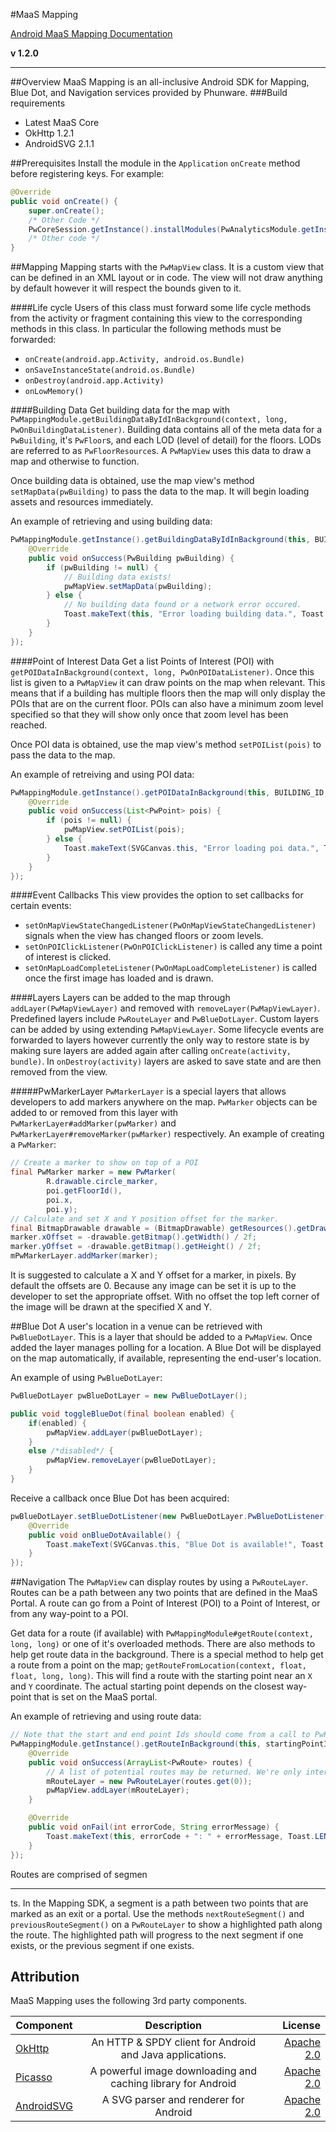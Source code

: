 #MaaS Mapping

[Android MaaS Mapping Documentation](http://phunware.github.io/maas-mapping-android-sdk/)

**v 1.2.0**
________________

##Overview
MaaS Mapping is an all-inclusive Android SDK for Mapping, Blue Dot, and Navigation services provided by Phunware. 
###Build requirements
* Latest MaaS Core
* OkHttp 1.2.1
* AndroidSVG 2.1.1

##Prerequisites
Install the module in the `Application` `onCreate` method before registering keys. For example:
``` Java
@Override
public void onCreate() {
    super.onCreate();
    /* Other Code */
    PwCoreSession.getInstance().installModules(PwAnalyticsModule.getInstance(), ...);
    /* Other code */
}
```

##Mapping
Mapping starts with the `PwMapView` class. It is a custom view that can be defined in an XML layout or in code. The view will not draw anything by default however it will respect the bounds given to it.

####Life cycle
Users of this class must forward some life cycle methods from the activity or fragment containing this view to the corresponding methods in this class. In particular the following methods must be forwarded:

* `onCreate(android.app.Activity, android.os.Bundle)`
* `onSaveInstanceState(android.os.Bundle)`
* `onDestroy(android.app.Activity)`
* `onLowMemory()`

####Building Data
Get building data for the map with `PwMappingModule.getBuildingDataByIdInBackground(context, long, PwOnBuildingDataListener)`. Building data contains all of the meta data for a `PwBuilding`, it's `PwFloor`s, and each LOD (level of detail) for the floors. LODs are referred to as `PwFloorResource`s. A `PwMapView` uses this data to draw a map and otherwise to function.

Once building data is obtained, use the map view's method `setMapData(pwBuilding)` to pass the data to the map. It will begin loading assets and resources immediately. 

An example of retrieving and using building data:
```Java
PwMappingModule.getInstance().getBuildingDataByIdInBackground(this, BUILDING_ID, new PwOnBuildingDataListener() {
    @Override
    public void onSuccess(PwBuilding pwBuilding) {
        if (pwBuilding != null) {
            // Building data exists!
            pwMapView.setMapData(pwBuilding);
        } else {
            // No building data found or a network error occured.
            Toast.makeText(this, "Error loading building data.", Toast.LENGTH_SHORT).show();
        }
    }
});
```

####Point of Interest Data
Get a list Points of Interest (POI) with `getPOIDataInBackground(context, long, PwOnPOIDataListener)`. Once this list is given to a `PwMapView` it can draw points on the map when relevant. This means that if a building has multiple floors then the map will only display the POIs that are on the current floor. POIs can also have a minimum zoom level specified so that they will show only once that zoom level has been reached.

Once POI data is obtained, use the map view's method `setPOIList(pois)` to pass the data to the map.

An example of retreiving and using POI data:
```Java
PwMappingModule.getInstance().getPOIDataInBackground(this, BUILDING_ID, new PwOnPOIDataListener() {
    @Override
    public void onSuccess(List<PwPoint> pois) {
        if (pois != null) {
            pwMapView.setPOIList(pois);
        } else {
            Toast.makeText(SVGCanvas.this, "Error loading poi data.", Toast.LENGTH_SHORT).show();
        }
    }
});
```

####Event Callbacks
This view provides the option to set callbacks for certain events:

* `setOnMapViewStateChangedListener(PwOnMapViewStateChangedListener)` signals when the view has changed floors or zoom levels.
* `setOnPOIClickListener(PwOnPOIClickListener)` is called any time a point of interest is clicked.
* `setOnMapLoadCompleteListener(PwOnMapLoadCompleteListener)` is called once the first image has loaded and is drawn.

####Layers
Layers can be added to the map through `addLayer(PwMapViewLayer)` and removed with `removeLayer(PwMapViewLayer)`. Predefined layers include `PwRouteLayer` and `PwBlueDotLayer`. Custom layers can be added by using extending `PwMapViewLayer`. Some lifecycle events are forwarded to layers however currently the only way to restore state is by making sure layers are added again after calling `onCreate(activity, bundle)`. In `onDestroy(activity)` layers are asked to save state and are then removed from the view.

#####PwMarkerLayer
`PwMarkerLayer` is a special layers that allows developers to add markers anywhere on the map. `PwMarker` objects can be added to or removed from this layer with `PwMarkerLayer#addMarker(pwMarker)` and `PwMarkerLayer#removeMarker(pwMarker)` respectively.
An example of creating a `PwMarker`:

```Java
// Create a marker to show on top of a POI
final PwMarker marker = new PwMarker(
        R.drawable.circle_marker,
        poi.getFloorId(),
        poi.x,
        poi.y);
// Calculate and set X and Y position offset for the marker.
final BitmapDrawable drawable = (BitmapDrawable) getResources().getDrawable(marker.getDrawableResId());
marker.xOffset = -drawable.getBitmap().getWidth() / 2f;
marker.yOffset = -drawable.getBitmap().getHeight() / 2f;
mPwMarkerLayer.addMarker(marker);
```

It is suggested to calculate a X and Y offset for a marker, in pixels. By default the offsets are 0. Because any image can be set it is up to the developer to set the appropriate offset. With no offset the top left corner of the image will be drawn at the specified X and Y.

##Blue Dot
A user's location in a venue can be retrieved with `PwBlueDotLayer`. This is a layer that should be added to a `PwMapView`. Once added the layer manages polling for a location. A Blue Dot will be displayed on the map automatically, if available, representing the end-user's location.

An example of using `PwBlueDotLayer`:
```Java
PwBlueDotLayer pwBlueDotLayer = new PwBlueDotLayer();

public void toggleBlueDot(final boolean enabled) {
    if(enabled) {
        pwMapView.addLayer(pwBlueDotLayer);
    }
    else /*disabled*/ {
        pwMapView.removeLayer(pwBlueDotLayer);
    }
}
```

Receive a callback once Blue Dot has been acquired:
```java
pwBlueDotLayer.setBlueDotListener(new PwBlueDotLayer.PwBlueDotListener() {
    @Override
    public void onBlueDotAvailable() {
        Toast.makeText(SVGCanvas.this, "Blue Dot is available!", Toast.LENGTH_SHORT).show();
    }
});
```

##Navigation
The `PwMapView` can display routes by using a `PwRouteLayer`. Routes can be a path between any two points that are defined in the MaaS Portal. A route can go from a Point of Interest (POI) to a Point of Interest, or from any way-point to a POI.

Get data for a route (if available) with `PwMappingModule#getRoute(context, long, long)` or one of it's overloaded methods. There are also methods to help get route data in the background.
There is a special method to help get a route from a point on the map; `getRouteFromLocation(context, float, float, long, long)`. This will find a route with the starting point near an `X` and `Y` coordinate. The actual starting point depends on the closest way-point that is set on the MaaS portal.

An example of retrieving and using route data:
```java
// Note that the start and end point Ids should come from a call to PwPoint#getId()
PwMappingModule.getInstance().getRouteInBackground(this, startingPointId, endingPointId, new PwRouteCallback() {
    @Override
    public void onSuccess(ArrayList<PwRoute> routes) {
        // A list of potential routes may be returned. We're only interested in the first one.
        mRouteLayer = new PwRouteLayer(routes.get(0));
        pwMapView.addLayer(mRouteLayer);
    }

    @Override
    public void onFail(int errorCode, String errorMessage) {
        Toast.makeText(this, errorCode + ": " + errorMessage, Toast.LENGTH_SHORT).show();
    }
});
```

Routes are comprised of segmen


----------


ts. In the Mapping SDK, a segment is a path between two points that are marked as an exit or a portal. Use the methods `nextRouteSegment()` and `previousRouteSegment()` on a `PwRouteLayer` to show a highlighted path along the route. The highlighted path will progress to the next segment if one exists, or the previous segment if one exists.

Attribution
-----------
MaaS Mapping uses the following 3rd party components. 

| Component     | Description   | License  |
| ------------- |:-------------:| -----:|
| [OkHttp](https://github.com/square/okhttp)      | An HTTP & SPDY client for Android and Java applications. | [Apache 2.0](https://github.com/square/okhttp/blob/master/LICENSE.txt) |
| [Picasso](https://github.com/square/picasso)      | A powerful image downloading and caching library for Android      |   [Apache 2.0](https://github.com/square/picasso/blob/master/LICENSE.txt) |
| [AndroidSVG](https://code.google.com/p/androidsvg/)      | A SVG parser and renderer for Android      |   [Apache 2.0](http://www.apache.org/licenses/LICENSE-2.0) |